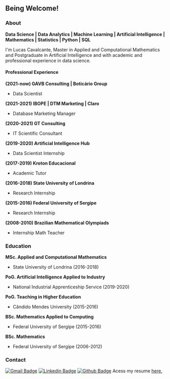 ## Being Welcome!

### About
**Data Science | Data Analytics | Machine Learning | Artificial Intelligence | Mathematics | Statistics | Python | SQL**

I'm Lucas Cavalcante, Master in Applied and Computational Mathematics and Postgraduate in Artificial Intelligence and with academic and professional experience in data science.

#### Professional Experience
**(2021-now) GAVB Consulting | Boticário Group**
* Data Scientist

 **(2021-2021) IBOPE | DTM Marketing | Claro**
- Database Marketing Manager

**(2020-2021) GT Consulting**
- IT Scientific Consultant

**(2019-2020) Artificial Intelligence Hub**
- Data Scientist Internship

**(2017-2019) Kroton Educacional**
- Academic Tutor

**(2016-2018) State University of Londrina**
- Research Internship

**(2015-2016) Federal University of Sergipe**
- Research Internship

**(2008-2010) Brazilian Mathematical Olympiads**
 * Internship Math Teacher

### Education
**MSc. Applied and Computational Mathematics**
- State University of Londrina (2016-2018)

**PoG. Artificial Intelligence Applied to Industry**
- National Industrial Apprenticeship Service (2019-2020)

**PoG. Teaching in Higher Education**
- Cândido Mendes University (2015-2016)

**BSc. Mathematics Applied to Computing**
- Federal University of Sergipe (2015-2016)

**BSc. Mathematics** 
- Federal University of Sergipe (2006-2012)


### Contact
[![Gmail Badge](https://img.shields.io/badge/-lidcc87@gmail.com-c14438?style=flat&logo=Gmail&logoColor=white&link=mailto:lidcc87@gmail.com)](mailto:lidcc87@gmail.com) 
[![Linkedin Badge](https://img.shields.io/badge/-https://www.linkedin.com/in/lucascavalcante87/-0072b1?style=flat&logo=Linkedin&logoColor=white&link=https://www.linkedin.com/in/https://www.linkedin.com/in/lucascavalcante87//)](https://www.linkedin.com/in/https://www.linkedin.com/in/lucascavalcante87//) [![Github Badge](https://img.shields.io/badge/-lucascavalcante87-grey?style=flat&logo=github&logoColor=white&link=https://github.com/lucascavalcante87/)](https://www.github.com/lucascavalcante87/) Acess my resume <a href='https://drive.google.com/file/d/1trJDzR2QVG2SpY5VI5dm9xisDbdPAS-n/view?usp=sharing ' target=_blank><u>here</u>.</a></p>
